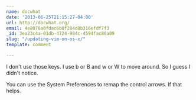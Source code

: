 ```yaml
---
name: docwhat
date: '2013-06-25T21:15:27-04:00'
url: http://docwhat.org/
email: 4e8076a0fdac6b8f284d8b316efdf7f3
_id: 3ea23c4a-01db-4724-984c-4594fac86a09
slug: "/updating-vim-on-os-x/"
template: comment

---
```


I don't use those keys. I use b or B and w or W to move around. So I guess I didn't notice. 

You can use the System Preferences to remap the control arrows. If that helps.
